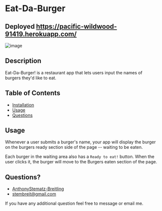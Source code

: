 # Eat-Da-Burger                 
 
## Deployed https://pacific-wildwood-91419.herokuapp.com/
![image](https://user-images.githubusercontent.com/64037800/93004706-42aa6800-f50f-11ea-8a94-559fea23980a.png)

## Description
Eat-Da-Burger! is a restaurant app that lets users input the names of burgers they'd like to eat.


## Table of Contents
 * [Installation](#installation)
 * [Usage](#usage)
 * [Questions](#questions)
               
        
## Usage
 Whenever a user submits a burger's name, your app will display the burger on the burgers ready section side of the page -- waiting to be eaten.
 
 Each burger in the waiting area also has a `Ready to eat!` button. When the user clicks it, the burger will move to the Burgers eaten section of the page.
    
        
## Questions?
* [AnthonyStematz-Breitling](https://github.com/AnthonyStematz-Breitling)
* stembreit@gmail.com
        
 If you have any additional question feel free to message or email me.
